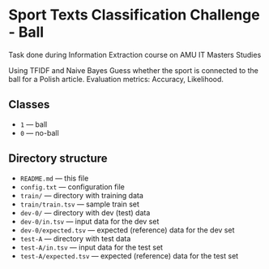 
Sport Texts Classification Challenge - Ball
======================
Task done during Information Extraction course on AMU IT Masters Studies

Using TFIDF and Naive Bayes
Guess whether the sport is connected to the ball for a Polish article. Evaluation metrics: Accuracy, Likelihood.

Classes
-------

* `1` — ball
* `0` — no-ball

Directory structure
-------------------

* `README.md` — this file
* `config.txt` — configuration file
* `train/` — directory with training data
* `train/train.tsv` — sample train set
* `dev-0/` — directory with dev (test) data
* `dev-0/in.tsv` — input data for the dev set
* `dev-0/expected.tsv` — expected (reference) data for the dev set
* `test-A` — directory with test data
* `test-A/in.tsv` — input data for the test set
* `test-A/expected.tsv` — expected (reference) data for the test set
